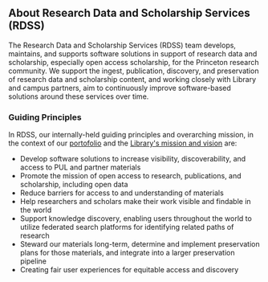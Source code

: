 ## About Research Data and Scholarship Services (RDSS)

The Research Data and Scholarship Services (RDSS) team develops, maintains, and supports software solutions in support of research data and scholarship, especially open access scholarship, for the Princeton research community. We support the ingest, publication, discovery, and preservation of research data and scholarship content, and working closely with Library and campus partners, aim to continuously improve software-based solutions around these services over time.

### Guiding Principles

In RDSS, our internally-held guiding principles and overarching mission, in the context of our [portofolio](applications.md) and the [Library's mission and vision](https://library.princeton.edu/about) are:

- Develop software solutions to increase visibility, discoverability, and access to PUL and partner materials
- Promote the mission of open access to research, publications, and scholarship, including open data
- Reduce barriers for access to and understanding of materials
- Help researchers and scholars make their work visible and findable in the world
- Support knowledge discovery, enabling users throughout the world to utilize federated search platforms for identifying related paths of research
- Steward our materials long-term, determine and implement preservation plans for those materials, and integrate into a larger preservation pipeline
- Creating fair user experiences for equitable access and discovery

